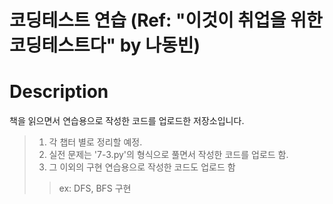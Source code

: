 코딩테스트 연습 (Ref:  "이것이 취업을 위한 코딩테스트다" by 나동빈)
=======================================

# Description

책을 읽으면서 연습용으로 작성한 코드를 업로드한 저장소입니다. 

>  1.  각 챕터 별로 정리할 예정.
>  2.  실전 문제는 '7-3.py'의 형식으로 풀면서 작성한 코드를 업로드 함.
>  3.  그 이외의 구현 연습용으로 작성한 코드도 업로드 함
>   >   ex: DFS, BFS 구현

